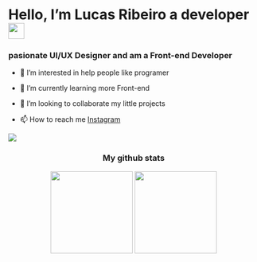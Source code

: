 <h1>Hello, I’m Lucas Ribeiro a developer
<img src='https://user-images.githubusercontent.com/113787274/195997464-08d981e8-b16b-47c3-ace2-fe90537959e9.gif' width="32px"></h1>
<h3>pasionate UI/UX Designer and am a Front-end Developer</h3>


<!--list specialization personal-->

- 👀 I’m interested in help people like programer

- 🌱 I’m currently learning more Front-end

- 💞️ I’m looking to collaborate my little projects

- 📫 How to reach me <a href="https://www.instagram.com/lucasribeiro-santos">Instagram</a>

<a href="https://www.linkedin.com/in/lucas-ribeiro-b418a1240/" target="blank"><img align="center" src="https://img.shields.io/badge/LinkedIn-0077B5?style=for-the-badge&logo=linkedin&logoColor=white" /></a>

<h3 align="center">My github stats</h3>

<div align="center">
<img height="165em" width: "100em" src="https://github-readme-stats.vercel.app/api?username=LucasRibeiro-Santos&count_private=true&theme=github_dark&include_all_commits=true" />
<img height="165em" width: "100em" src="https://github-readme-stats.vercel.app/api/top-langs/?username=LucasRibeiro-Santos&layout=compact&theme=github_dark&include_all_commits=true" />
</div>
